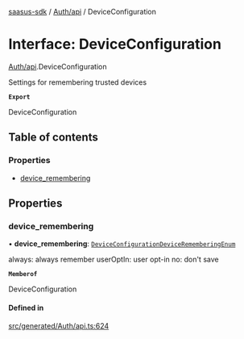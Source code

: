 [saasus-sdk](../README.md) / [Auth/api](../modules/Auth_api.md) / DeviceConfiguration

# Interface: DeviceConfiguration

[Auth/api](../modules/Auth_api.md).DeviceConfiguration

Settings for remembering trusted devices

**`Export`**

DeviceConfiguration

## Table of contents

### Properties

- [device\_remembering](Auth_api.DeviceConfiguration.md#device_remembering)

## Properties

### device\_remembering

• **device\_remembering**: [`DeviceConfigurationDeviceRememberingEnum`](../modules/Auth_api.md#deviceconfigurationdevicerememberingenum)

always: always remember userOptIn: user opt-in no: don\'t save

**`Memberof`**

DeviceConfiguration

#### Defined in

[src/generated/Auth/api.ts:624](https://github.com/saasus-platform/saasus-sdk-javascript/blob/997c544/src/generated/Auth/api.ts#L624)

